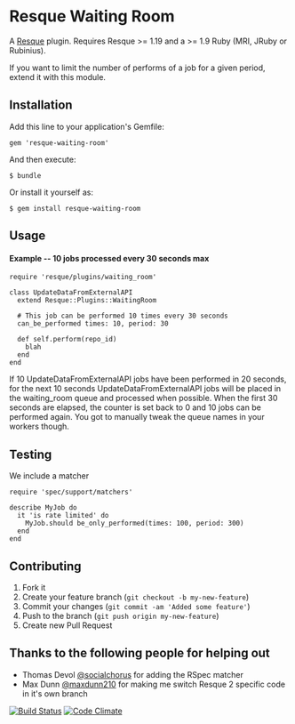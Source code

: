 Resque Waiting Room
===================

A [Resque][rq] plugin. Requires Resque >= 1.19 and a >= 1.9 Ruby (MRI, JRuby or Rubinius).

If you want to limit the number of performs of a job for a given period, extend it
with this module.

## Installation

Add this line to your application's Gemfile:

    gem 'resque-waiting-room'

And then execute:

    $ bundle

Or install it yourself as:

    $ gem install resque-waiting-room

## Usage

#### Example -- 10 jobs processed every 30 seconds max

    require 'resque/plugins/waiting_room'

    class UpdateDataFromExternalAPI
      extend Resque::Plugins::WaitingRoom

      # This job can be performed 10 times every 30 seconds
      can_be_performed times: 10, period: 30

      def self.perform(repo_id)
        blah
      end
    end

If 10 UpdateDataFromExternalAPI jobs have been performed in 20
seconds, for the next 10 seconds UpdateDataFromExternalAPI jobs
will be placed in the waiting_room queue and processed when possible.
When the first 30 seconds are elapsed, the counter is set back to 0
and 10 jobs can be performed again.
You got to manually tweak the queue names in your workers though.

## Testing

We include a matcher

    require 'spec/support/matchers'

    describe MyJob do
      it 'is rate limited' do
        MyJob.should be_only_performed(times: 100, period: 300)
      end
    end

## Contributing

1. Fork it
2. Create your feature branch (`git checkout -b my-new-feature`)
3. Commit your changes (`git commit -am 'Added some feature'`)
4. Push to the branch (`git push origin my-new-feature`)
5. Create new Pull Request

## Thanks to the following people for helping out ##

- Thomas Devol [@socialchorus](https://github.com/socialchorus) for adding the RSpec matcher
- Max Dunn [@maxdunn210](https://github.com/maxdunn210) for making me switch Resque 2 specific code in it's own branch

[rq]: http://github.com/resque/resque

[![Build Status](https://travis-ci.org/julienXX/resque-waiting-room.png)](https://travis-ci.org/julienXX/resque-waiting-room) [![Code Climate](https://codeclimate.com/github/julienXX/resque-waiting-room.png)](https://codeclimate.com/github/julienXX/resque-waiting-room)
